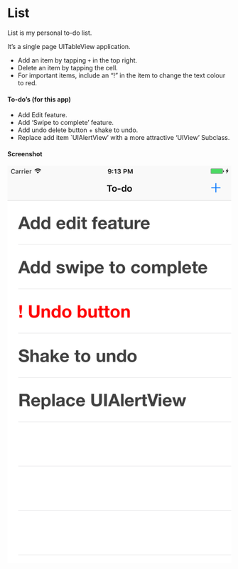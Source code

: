 # List

List is my personal to-do list. 

It’s a single page UITableView application. 

- Add an item by tapping `+` in the top right. 
- Delete an item by tapping the cell. 
- For important items,  include an “!” in the item to change the text colour to red.

#### To-do’s (for this app)

- Add Edit feature. 
- Add ‘Swipe to complete’ feature. 
- Add undo delete button + shake to undo.
- Replace add item `UIAlertView’ with a more attractive ‘UIView’ Subclass. 

#### Screenshot

![](https://github.com/tomeehan/list/blob/master/Simulator%20Screen%20Shot%2030%20Oct%202016%2C%2021.13.05.png)